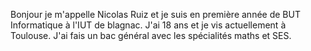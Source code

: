 Bonjour je m'appelle Nicolas Ruiz et je suis en première année de BUT Informatique à l'IUT de blagnac. 
J'ai 18 ans et je vis actuellement à Toulouse.
J'ai fais un bac général avec les spécialités maths et SES.  